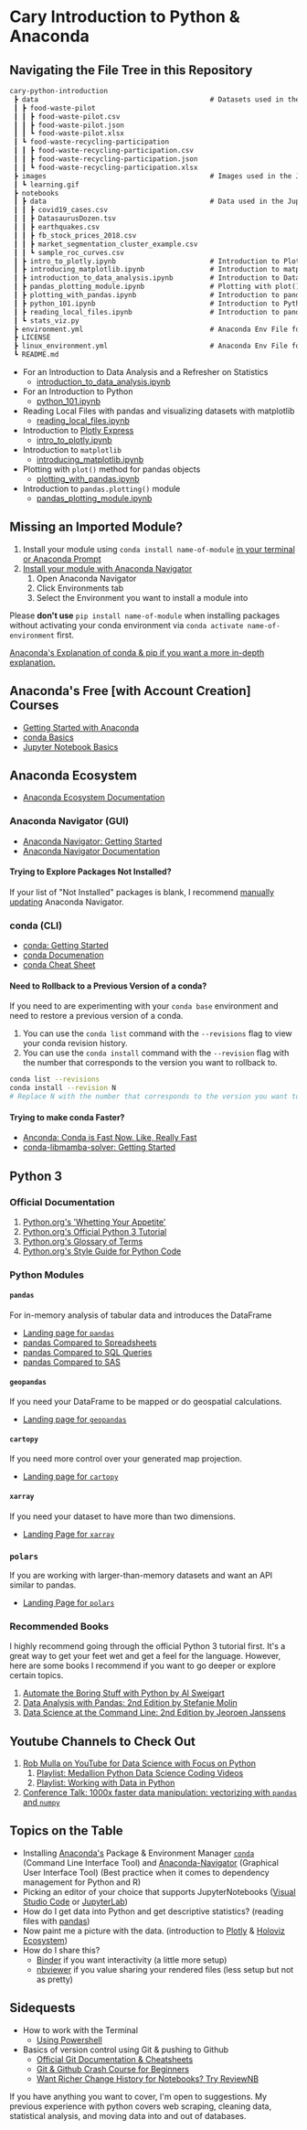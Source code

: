 # Cary Introduction to Python & Anaconda

## Navigating the File Tree in this Repository

```markdown
cary-python-introduction
 ┣ data                                          # Datasets used in the reading_local_files.ipynb notebook
 ┃ ┣ food-waste-pilot
 ┃ ┃ ┣ food-waste-pilot.csv
 ┃ ┃ ┣ food-waste-pilot.json
 ┃ ┃ ┗ food-waste-pilot.xlsx
 ┃ ┗ food-waste-recycling-participation          
 ┃ ┃ ┣ food-waste-recycling-participation.csv
 ┃ ┃ ┣ food-waste-recycling-participation.json
 ┃ ┃ ┗ food-waste-recycling-participation.xlsx
 ┣ images                                        # Images used in the Jupyter notebooks
 ┃ ┗ learning.gif
 ┣ notebooks
 ┃ ┣ data                                        # Data used in the Jupyter notebooks
 ┃ ┃ ┣ covid19_cases.csv
 ┃ ┃ ┣ DatasaurusDozen.tsv
 ┃ ┃ ┣ earthquakes.csv
 ┃ ┃ ┣ fb_stock_prices_2018.csv
 ┃ ┃ ┣ market_segmentation_cluster_example.csv
 ┃ ┃ ┗ sample_roc_curves.csv
 ┃ ┣ intro_to_plotly.ipynb                       # Introduction to Plotly Express
 ┃ ┣ introducing_matplotlib.ipynb                # Introduction to matplotlib
 ┃ ┣ introduction_to_data_analysis.ipynb         # Introduction to Data Analysis
 ┃ ┣ pandas_plotting_module.ipynb                # Plotting with plot() method for pandas
 ┃ ┣ plotting_with_pandas.ipynb                  # Introduction to pandas.plotting() module
 ┃ ┣ python_101.ipynb                            # Introduction to Python
 ┃ ┣ reading_local_files.ipynb                   # Introduction to pandas and matplotlib
 ┃ ┗ stats_viz.py                                
 ┣ environment.yml                               # Anaconda Env File for Windows
 ┣ LICENSE
 ┣ linux_environment.yml                         # Anaconda Env File for Linux
 ┗ README.md
```

- For an Introduction to Data Analysis and a Refresher on Statistics
  - [introduction_to_data_analysis.ipynb](/notebooks/introduction_to_data_analysis.ipynb)
- For an Introduction to Python
  - [python_101.ipynb](/notebooks/python_101.ipynb)
- Reading Local Files with pandas and visualizing datasets with matplotlib
  - [reading_local_files.ipynb](/notebooks/reading_local_files.ipynb)
- Introduction to [Plotly Express](https://plotly.com/python/plotly-express/)
  - [intro_to_plotly.ipynb](/notebooks/intro_to_plotly.ipynb)
- Introduction to `matplotlib`
  - [introducing_matplotlib.ipynb](/notebooks/introducing_matplotlib.ipynb)
- Plotting with `plot()` method for pandas objects
  - [plotting_with_pandas.ipynb](/notebooks/plotting_with_pandas.ipynb)
- Introduction to `pandas.plotting()` module
  - [pandas_plotting_module.ipynb](/notebooks/pandas_plotting_module.ipynb)

## Missing an Imported Module?

1. Install your module using `conda install name-of-module` [in your terminal or Anaconda Prompt](https://docs.conda.io/projects/conda/en/latest/user-guide/tasks/manage-pkgs.html#id2)
2. [Install your module with Anaconda Navigator](https://docs.anaconda.com/navigator/getting-started/#managing-packages)
   1. Open Anaconda Navigator
   2. Click Environments tab
   3. Select the Environment you want to install a module into

Please **don't use** `pip install name-of-module` when installing packages without activating your conda environment via `conda activate name-of-environment` first.

[Anaconda's Explanation of conda & pip if you want a more in-depth explanation.](https://www.anaconda.com/blog/understanding-conda-and-pip "https://www.anaconda.com/blog/understanding-conda-and-pip")

## Anaconda's Free [with Account Creation] Courses

- [Getting Started with Anaconda](https://freelearning.anaconda.cloud/get-started-with-anaconda)
- [conda Basics](https://freelearning.anaconda.cloud/conda-basics)
- [Jupyter Notebook Basics](https://freelearning.anaconda.cloud/jupyter-notebook-basics)

## Anaconda Ecosystem

- [Anaconda Ecosystem Documentation](https://docs.anaconda.com/)

### Anaconda Navigator (GUI)

- [Anaconda Navigator: Getting Started](https://docs.anaconda.com/navigator/getting-started/)
- [Anaconda Navigator Documentation](https://docs.anaconda.com/navigator/)

#### Trying to Explore Packages Not Installed?

If your list of "Not Installed" packages is blank, I recommend [manually updating](https://docs.anaconda.com/navigator/update-navigator/#manual-update) Anaconda Navigator.

### conda (CLI)

- [conda: Getting Started](https://conda.io/projects/conda/en/latest/user-guide/getting-started.html)
- [conda Documenation](https://docs.conda.io/projects/conda/en/stable/)
- [conda Cheat Sheet](https://docs.conda.io/projects/conda/en/latest/user-guide/cheatsheet.html)

#### Need to Rollback to a Previous Version of a conda?

If you need to are experimenting with your `conda base` environment and need to restore a previous version of a conda.

1. You can use the `conda list` command with the `--revisions` flag to view your conda revision history.
2. You can use the `conda install` command with the `--revision` flag with the number that corresponds to the version you want to rollback to.

```bash or Powershell
conda list --revisions
conda install --revision N
# Replace N with the number that corresponds to the version you want to rollback to.
```

#### Trying to make conda Faster?

- [Anconda: Conda is Fast Now. Like, Really Fast](https://www.anaconda.com/blog/conda-is-fast-now)
- [conda-libmamba-solver: Getting Started](https://conda.github.io/conda-libmamba-solver/getting-started/)

## Python 3

### Official Documentation

1. [Python.org's 'Whetting Your Appetite'](https://docs.python.org/3/tutorial/appetite.html)
2. [Python.org's Official Python 3 Tutorial](https://docs.python.org/3/tutorial/ "https://docs.python.org/3/tutorial/")
3. [Python.org's Glossary of Terms](https://docs.python.org/3/glossary.html#glossary)
4. [Python.org's Style Guide for Python Code](https://www.python.org/dev/peps/pep-0008/)

### Python Modules

#### `pandas`

For in-memory analysis of tabular data and introduces the DataFrame

- [Landing page for `pandas`](https://pandas.pydata.org/docs/getting_started/index.html)
- [pandas Compared to Spreadsheets](https://pandas.pydata.org/docs/getting_started/comparison/comparison_with_spreadsheets.html)
- [pandas Compared to SQL Queries](https://pandas.pydata.org/docs/getting_started/comparison/comparison_with_sql.html)
- [pandas Compared to SAS](https://pandas.pydata.org/docs/getting_started/comparison/comparison_with_sas.html)

#### `geopandas`

If you need your DataFrame to be mapped or do geospatial calculations.

- [Landing page for `geopandas`](https://geopandas.org/en/stable/)

#### `cartopy`

If you need more control over your generated map projection.

- [Landing page for `cartopy`](https://scitools.org.uk/cartopy/docs/latest/)

#### `xarray`

If you need your dataset to have more than two dimensions.

- [Landing Page for `xarray`](https://docs.xarray.dev/en/stable/)

### `polars`

If you are working with larger-than-memory datasets and want an API similar to pandas.

- [Landing Page for `polars`](https://pola-rs.github.io/polars-book/)

### Recommended Books

I highly recommend going through the official Python 3 tutorial first. It's a great way to get your feet wet and get a feel for the language. However, here are some books I recommend if you want to go deeper or explore certain topics.

1. [Automate the Boring Stuff with Python by Al Sweigart](https://automatetheboringstuff.com/)
2. [Data Analysis with Pandas: 2nd Edition by Stefanie Molin](https://github.com/stefmolin/Hands-On-Data-Analysis-with-Pandas-2nd-edition)
3. [Data Science at the Command Line: 2nd Edition by Jeoroen Janssens](https://jeroenjanssens.com/dsatcl/)

## Youtube Channels to Check Out

1. [Rob Mulla on YouTube for Data Science with Focus on Python](https://www.youtube.com/@robmulla "https://www.youtube.com/@robmulla")
   1. [Playlist: Medallion Python Data Science Coding Videos](https://www.youtube.com/playlist?list=PL7RwtdVQXQ8qxBH6ugYn50D0M5u--2Xx4 "https://www.youtube.com/playlist?list=pl7rwtdvqxq8qxbh6ugyn50d0m5u--2xx4")
   2. [Playlist: Working with Data in Python](https://www.youtube.com/playlist?list=PL7RwtdVQXQ8oYpuIIDWR0SaaSCe8ZeZ7t "https://www.youtube.com/playlist?list=pl7rwtdvqxq8oypuiidwr0saasce8zez7t")
2. [Conference Talk: 1000x faster data manipulation: vectorizing with `pandas` and `numpy`](https://www.youtube.com/watch?v=nxWginnBklU "https://www.youtube.com/watch?v=nxWginnBklU")

## Topics on the Table

- Installing [Anaconda's](https://www.anaconda.com/) Package & Environment Manager [`conda`](https://docs.conda.io/projects/conda/en/stable/) (Command Line Interface Tool) and [Anaconda-Navigator](https://docs.anaconda.com/navigator/index.html) (Graphical User Interface Tool) (Best practice when it comes to dependency management for Python and R)
- Picking an editor of your choice that supports JupyterNotebooks ([Visual Studio Code](https://code.visualstudio.com/) or [JupyterLab](https://jupyter.org/))
- How do I get data into Python and get descriptive statistics? (reading files with [pandas](https://pandas.pydata.org/docs/getting_started/index.html#getting-started))
- Now paint me a picture with the data. (introduction to [Plotly](https://plotly.com/python/) & [Holoviz Ecosystem](https://holoviz.org/index.html))
- How do I share this?
  - [Binder](https://mybinder.org/) if you want interactivity (a little more setup)
  - [nbviewer](https://nbviewer.org/) if you value sharing your rendered files (less setup but not as pretty)

## Sidequests

- How to work with the Terminal
  - [Using Powershell](https://learn.microsoft.com/en-us/powershell/scripting/overview)
- Basics of version control using Git & pushing to Github
  - [Official Git Documentation & Cheatsheets](https://git-scm.com/doc)
  - [Git & Github Crash Course for Beginners](https://www.youtube.com/watch?v=HVsySz-h9r4&list=PL-osiE80TeTuRUfjRe54Eea17-YfnOOAx&index=1)
  - [Want Richer Change History for Notebooks? Try ReviewNB](https://www.reviewnb.com)

If you have anything you want to cover, I'm open to suggestions. My previous experience with python covers web scraping, cleaning data, statistical analysis, and moving data into and out of databases.
